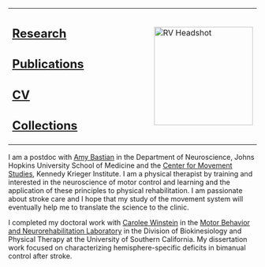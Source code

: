 
<table><tr><td style="vertical-align:middle"><a>
<h2 align="left"><a href="http://rinivarg.github.io/research/">Research</a></h2>
<h2 align="left"><a href="http://rinivarg.github.io/publications/">Publications</a></h2>
<h2 align="left"><a href="http://rinivarg.github.io/cv/">CV</a></h2>
<h2 align="left"><a href="http://rinivarg.github.io/collections/">Collections</a></h2>   
</a></td> 
<td width=20% style="vertical-align: middle"><a><img align="right" width =200 src="https://raw.githubusercontent.com/rinivarg/rinivarg.github.io/main/_data/RVarghese_professional-removebg_smaller_even.jpg" alt="RV Headshot">
</a></td></tr></table>
  
I am a postdoc with <a href="https://www.hopkinsmedicine.org/profiles/details/amy-bastian">Amy Bastian</a> in the Department of Neuroscience, Johns Hopkins University School of Medicine and the <a href="https://www.kennedykrieger.org/research/centers-labs-cores/center-for-movement-studies">Center for Movement Studies</a>, Kennedy Krieger Institute. I am a physical therapist by training and interested in the neuroscience of motor control and learning and the application of these principles to physical rehabilitation. I am passionate about stroke care and I hope that my study of the movement system will eventually help me to translate the science to the clinic. 

I completed my doctoral work with <a href="https://pt.usc.edu/faculty/carolee-j-winstein-phd-pt-fapta/">Carolee Winstein</a> in the <a href="https://www.mbnl.usc.edu">Motor Behavior and Neurorehabilitation Laboratory</a> in the Division of Biokinesiology and Physical Therapy at the University of Southern California. My dissertation work focused on characterizing hemisphere-specific deficits in bimanual control after stroke.
      
</td></tr></table>

